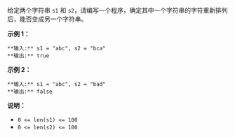 给定两个字符串 `s1` 和 `s2`，请编写一个程序，确定其中一个字符串的字符重新排列后，能否变成另一个字符串。

**示例 1：**

    
    
    **输入:** s1 = "abc", s2 = "bca"
    **输出:** true 
    

**示例 2：**

    
    
    **输入:** s1 = "abc", s2 = "bad"
    **输出:** false
    

**说明：**

  * `0 <= len(s1) <= 100 `
  * `0 <= len(s2) <= 100 `


